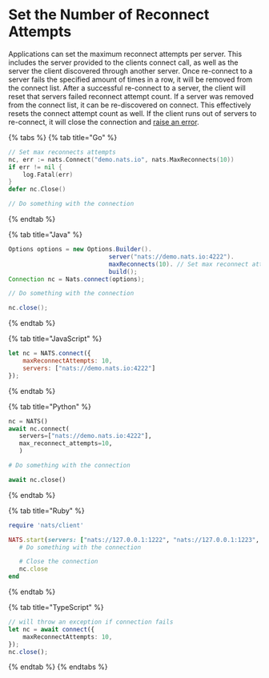 # Set the Number of Reconnect Attempts

Applications can set the maximum reconnect attempts per server. This includes the server provided to the clients connect call, as well as the server the client discovered through another server. Once re-connect to a server fails the specified amount of times in a row, it will be removed from the connect list. After a successful re-connect to a server, the client will reset that servers failed reconnect attempt count. If a server was removed from the connect list, it can be re-discovered on connect. This effectively resets the connect attempt count as well. If the client runs out of servers to re-connect, it will close the connection and [raise an error](events.md). 

{% tabs %}
{% tab title="Go" %}
```go
// Set max reconnects attempts
nc, err := nats.Connect("demo.nats.io", nats.MaxReconnects(10))
if err != nil {
    log.Fatal(err)
}
defer nc.Close()

// Do something with the connection
```
{% endtab %}

{% tab title="Java" %}
```java
Options options = new Options.Builder().
                            server("nats://demo.nats.io:4222").
                            maxReconnects(10). // Set max reconnect attempts
                            build();
Connection nc = Nats.connect(options);

// Do something with the connection

nc.close();
```
{% endtab %}

{% tab title="JavaScript" %}
```javascript
let nc = NATS.connect({
    maxReconnectAttempts: 10,
    servers: ["nats://demo.nats.io:4222"]
});
```
{% endtab %}

{% tab title="Python" %}
```python
nc = NATS()
await nc.connect(
   servers=["nats://demo.nats.io:4222"],
   max_reconnect_attempts=10,
   )

# Do something with the connection

await nc.close()
```
{% endtab %}

{% tab title="Ruby" %}
```ruby
require 'nats/client'

NATS.start(servers: ["nats://127.0.0.1:1222", "nats://127.0.0.1:1223", "nats://127.0.0.1:1224"], max_reconnect_attempts: 10) do |nc|
   # Do something with the connection

   # Close the connection
   nc.close
end
```
{% endtab %}

{% tab title="TypeScript" %}
```typescript
// will throw an exception if connection fails
let nc = await connect({
    maxReconnectAttempts: 10,
});
nc.close();
```
{% endtab %}
{% endtabs %}

